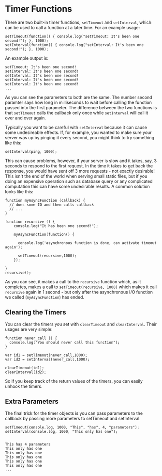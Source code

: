 # Timer Functions

There are two built-in timer functions, `setTimeout` and `setInterval`, which can be used to call a function at a later time. For an example usage:

    setTimeout(function() { console.log("setTimeout: It's been one second!"); }, 1000);
    setInterval(function() { console.log("setInterval: It's been one second!"); }, 1000);

An example output is:

    setTimeout: It's been one second!
    setInterval: It's been one second!
    setInterval: It's been one second!
    setInterval: It's been one second!
    setInterval: It's been one second!
    ...

As you can see the parameters to both are the same. The number second paramter says how long in milliseconds to wait before calling the function passed into the first parameter. The difference between the two functions is that `setTimeout` calls the callback only once while `setInterval` will call it over and over again.

Typically you want to be careful with `setInterval` because it can cause some undesireable effects.  If, for example, you wanted to make sure your server was up by pinging it every second, you might think to try something like this:

    setInterval(ping, 1000);

This can cause problems, however, if your server is slow and it takes, say, 3 seconds to respond to the first request. In the time it takes to get back the response, you would have sent off 3 more requests - not exactly desirable!  This isn't the end of the world when serving small static files, but if you doing an expensive operation such as database query or any complicated computation this can have some undesirable results. A common solution looks like this:

    function myAsyncFunction (callback) {
      // does some IO and then calls callback
      // ...
    }

    function recursive () {
        console.log("It has been one second!");

        myAsyncFunction(function() {

          console.log('asynchronous function is done, can activate timeout again');

          setTimeout(recursive,1000);
        });

    }
    recursive();

As you can see, it makes a call to the `recursive` function which, as it completes, makes a call to `setTimeout(recursive, 1000)` which makes it call `recursive` again in 1 second - but only after the asynchronous I/O function we called (`myAsyncFunction`) has ended.

## Clearing the Timers

You can clear the timers you set with `clearTimeout` and `clearInterval`. Their usages are very simple:

    function never_call () {
      console.log("You should never call this function");
    }

    var id1 = setTimeout(never_call,1000);
    var id2 = setInterval(never_call,1000);

    clearTimeout(id1);
    clearInterval(id2);

So if you keep track of the return values of the timers, you can easily unhook the timers. 

## Extra Parameters

The final trick for the timer objects is you can pass parameters to the callback by passing more parameters to setTimeout and setInterval:

    setTimeout(console.log, 1000, "This", "has", 4, "parameters");
    setInterval(console.log, 1000, "This only has one");


    This has 4 parameters
    This only has one
    This only has one
    This only has one
    This only has one
    This only has one
    ...